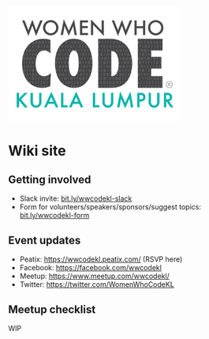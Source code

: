 <img src="./images/logo.png" width="350" title="WomenWhoCodeKL logo" alt="WomenWhoCodeKL logo">

# Wiki site

## Getting involved
- Slack invite: [bit.ly/wwcodekl-slack](bit.ly/wwcodekl-slack)
- Form for volunteers/speakers/sponsors/suggest topics: [bit.ly/wwcodekl-form](bit.ly/wwcodekl-form)

## Event updates
- Peatix: https://wwcodekl.peatix.com/ (RSVP here)
- Facebook: https://facebook.com/wwcodekl
- Meetup: https://www.meetup.com/wwcodekl/
- Twitter: https://twitter.com/WomenWhoCodeKL

## Meetup checklist
WIP

